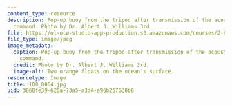 ```yaml
---
content_type: resource
description: Pop-up buoy from the tripod after transmission of the acoustic release
  command. Photo by Dr. Albert J. Williams 3rd.
file: https://ol-ocw-studio-app-production.s3.amazonaws.com/courses/2-693-principles-of-oceanographic-instrument-systems-sensors-and-measurements-13-998-spring-2004/3860fe39620a73a5a3d4a96b257638b6_100_0064.jpg
file_type: image/jpeg
image_metadata:
  caption: Pop-up buoy from the tripod after transmission of the acoustic release
    command.
  credit: Photo by Dr. Albert J. Williams 3rd.
  image-alt: Two orange floats on the ocean's surface.
resourcetype: Image
title: 100_0064.jpg
uid: 3860fe39-620a-73a5-a3d4-a96b257638b6
---
```

